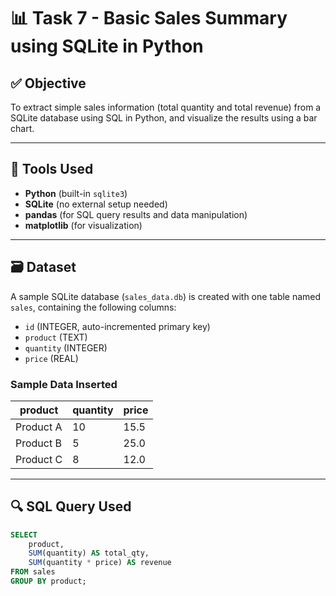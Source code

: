 # 📊 Task 7 - Basic Sales Summary using SQLite in Python

## ✅ Objective

To extract simple sales information (total quantity and total revenue) from a SQLite database using SQL in Python, and visualize the results using a bar chart.

---

## 🧰 Tools Used

- **Python** (built-in `sqlite3`)
- **SQLite** (no external setup needed)
- **pandas** (for SQL query results and data manipulation)
- **matplotlib** (for visualization)

---

## 🗃️ Dataset

A sample SQLite database (`sales_data.db`) is created with one table named `sales`, containing the following columns:

- `id` (INTEGER, auto-incremented primary key)
- `product` (TEXT)
- `quantity` (INTEGER)
- `price` (REAL)

### Sample Data Inserted

| product   | quantity | price |
|-----------|----------|-------|
| Product A | 10       | 15.5  |
| Product B | 5        | 25.0  |
| Product C | 8        | 12.0  |

---

## 🔍 SQL Query Used

```sql
SELECT 
    product, 
    SUM(quantity) AS total_qty, 
    SUM(quantity * price) AS revenue 
FROM sales 
GROUP BY product;
